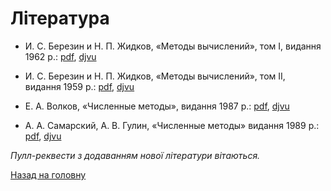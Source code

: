 # Література

- И.&nbsp;С.&nbsp;Березин и Н.&nbsp;П.&nbsp;Жидков, &laquo;Методы вычислений&raquo;, том&nbsp;І, видання 1962&nbsp;р.: [pdf](berezin-zhidkov-i-1962.pdf), [djvu](berezin-zhidkov-i-1962.djvu)

- И.&nbsp;С.&nbsp;Березин и Н.&nbsp;П.&nbsp;Жидков, &laquo;Методы вычислений&raquo;, том&nbsp;ІI, видання&nbsp;1959&nbsp;р.: [pdf](berezin-zhidkov-ii-1959.pdf), [djvu](berezin-zhidkov-ii-1959.djvu)

- Е.&nbsp;А.&nbsp;Волков, &laquo;Численные методы&raquo;, видання 1987&nbsp;р.: [pdf](volkov-1987.pdf), [djvu](volkov-1987.djvu)

- А.&nbsp;А.&nbsp;Самарский, А.&nbsp;В.&nbsp;Гулин, &laquo;Численные методы&raquo; видання 1989&nbsp;р.: [pdf](samarskyi-gulin-1989.pdf), [djvu](samarskyi-gulin-1989.djvu)

_Пулл-реквести з додаванням нової літератури вітаються._

[Назад на головну](../README.md)